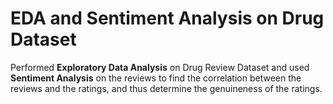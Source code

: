 # EDA and Sentiment Analysis on Drug Dataset
Performed **Exploratory Data Analysis** on Drug Review Dataset and used **Sentiment Analysis** on the reviews to find the correlation between the reviews and the ratings, and thus determine the genuineness of the ratings.
